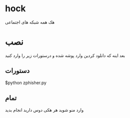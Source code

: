 # hock
هک همه شبکه های اجتماعی

# نصب

بعد اینه که دانلود کردین وارد پوشه  شده و درستورات زیر را وارد کنید

## دستورات
$python zphisher.py
## تمام ##
وارد منو شوید هر هکی دوس دارید انجام بدید
